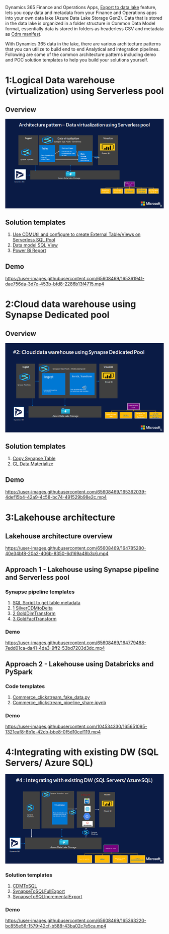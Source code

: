
Dynamics 365 Finance and Operations Apps, [Export to data lake](https://docs.microsoft.com/en-us/dynamics365/fin-ops-core/dev-itpro/data-entities/finance-data-azure-data-lake) feature, lets you copy data and metadata from your Finance and Operations apps into your own data lake (Azure Data Lake Storage Gen2). 
Data that is stored in the data lake is organized in a folder structure in Common Data Model format, essentially data is stored in folders as headerless CSV and metadata as [Cdm manifest](https://docs.microsoft.com/en-us/common-data-model/cdm-manifest).  

With Dynamics 365 data in the lake, there are various architecture patterns that you can utilize to build end to end Analytical and integration pipelines.
Following are some of the common architecture patterns including demo and POC solution templates to help you build your solutions yourself.

# 1:Logical Data warehouse (virtualization) using Serverless pool

## Overview 
![1.Data Virtualization Using Serverless Pool](DataVirtualization/DataVirtualization.png)

## Solution templates
1. [Use CDMUtil and configure to create External Table/Views on Serverless SQL Pool](../CDMUtilSolution/readme.md)
2. [Data model SQL View](DataVirtualization/LogicalDW_DataModelViews.sql) 
3. [Power Bi Report](DataVirtualization/GLReport_DataVirtualization.pbix) 

## Demo 
https://user-images.githubusercontent.com/65608469/165361941-dae756da-3d7e-453b-bfd8-2286b13f4715.mp4

# 2:Cloud data warehouse using Synapse Dedicated pool

## Overview 

![Cloud Data Warehouse](CloudDatawarehouse/CloudDataWarehouse.png)

## Solution templates
1. [Copy Synapse Table](CloudDatawarehouse/CopySynapseTable.zip)
2. [GL Data Materialize](CloudDatawarehouse/GLDataMaterialize.zip)

## Demo
https://user-images.githubusercontent.com/65608469/165362039-4def15b4-42a9-4c58-bc74-491529b98e2c.mp4

# 3:Lakehouse architecture 

## Lakehouse architecture overview

https://user-images.githubusercontent.com/65608469/164785280-40e34bf8-20a2-406b-8350-6d169a48b3c6.mp4

## Approach 1 - Lakehouse using Synapse pipeline and Serverless pool

### Synapse pipeline templates
1. [SQL Script to get table metadata](Lakehouse/GetTablesMetadata.sql)
2. [1 SilverCDMtoDelta](Lakehouse/1_Silver_CDMToDeltaLake.zip)
3. [2 GoldDimTransform](Lakehouse/3_GoldTransformation_Dim.zip)
4. [3 GoldFactTransform](Lakehouse/3_GoldTransformation_Fact.zip)

### Demo
https://user-images.githubusercontent.com/65608469/164779488-7edd01ca-da41-4da3-9ff2-53bd7203d3dc.mp4

## Approach 2 - Lakehouse using Databricks and PySpark

### Code templates
1. [Commerce_clickstream_fake_data.py](Lakehouse/Commerce_clickstream_fake_data.py)
2. [Commerce_clickstream_pipeline_share.ipynb](Lakehouse/Commerce_clickstream_pipeline_share.ipynb)

### Demo
https://user-images.githubusercontent.com/104534330/165651095-1321eaf8-8b1e-42cb-bbe8-0f5d10cef119.mp4



# 4:Integrating with existing DW (SQL Servers/ Azure SQL)

![IntegratinWithExistingDW](SQLIntegration/IntegratinWithExistingDW.png)

### Solution templates
1. [CDMToSQL](SQLIntegration/CDMToSQL.zip)
2. [SynapseToSQLFullExport](SQLIntegration/FullExport_SQL.zip)
3. [SynapseToSQLIncrementalExport](SQLIntegration/IncrementalExport_SQL.zip)

### Demo 
https://user-images.githubusercontent.com/65608469/165363220-bc855e56-1579-42cf-b588-43ba02c7e5ca.mp4


